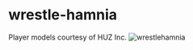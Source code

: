 # wrestle-hamnia
 Player models courtesy of HUZ Inc.
![wrestlehamnia](https://user-images.githubusercontent.com/46661041/163911434-ccc0c6f7-6946-44e1-9bf3-1b920deaf0e8.jpg)
